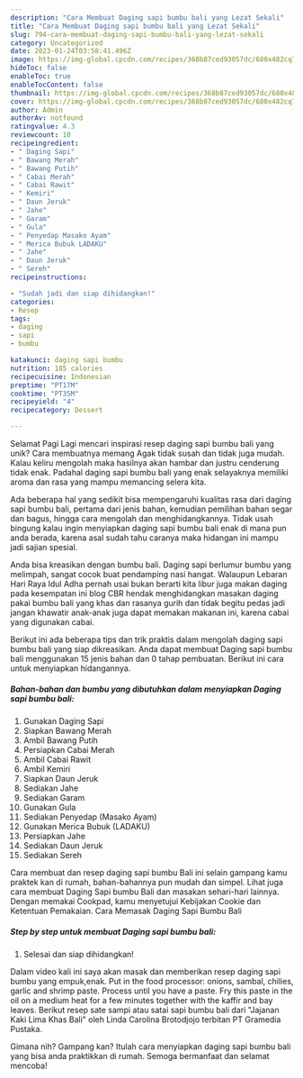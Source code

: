 ```yaml
---
description: "Cara Membuat Daging sapi bumbu bali yang Lezat Sekali"
title: "Cara Membuat Daging sapi bumbu bali yang Lezat Sekali"
slug: 794-cara-membuat-daging-sapi-bumbu-bali-yang-lezat-sekali
category: Uncategorized
date: 2023-01-24T03:58:41.496Z
image: https://img-global.cpcdn.com/recipes/368b87ced93057dc/680x482cq70/daging-sapi-bumbu-bali-foto-resep-utama.jpg
hideToc: false
enableToc: true
enableTocContent: false
thumbnail: https://img-global.cpcdn.com/recipes/368b87ced93057dc/680x482cq70/daging-sapi-bumbu-bali-foto-resep-utama.jpg
cover: https://img-global.cpcdn.com/recipes/368b87ced93057dc/680x482cq70/daging-sapi-bumbu-bali-foto-resep-utama.jpg
author: Admin
authorAv: notfound
ratingvalue: 4.3
reviewcount: 10
recipeingredient:
- " Daging Sapi"
- " Bawang Merah"
- " Bawang Putih"
- " Cabai Merah"
- " Cabai Rawit"
- " Kemiri"
- " Daun Jeruk"
- " Jahe"
- " Garam"
- " Gula"
- " Penyedap Masako Ayam"
- " Merica Bubuk LADAKU"
- " Jahe"
- " Daun Jeruk"
- " Sereh"
recipeinstructions:

- "Sudah jadi dan siap dihidangkan!"
categories:
- Resep
tags:
- daging
- sapi
- bumbu

katakunci: daging sapi bumbu 
nutrition: 185 calories
recipecuisine: Indonesian
preptime: "PT17M"
cooktime: "PT35M"
recipeyield: "4"
recipecategory: Dessert

---
```



Selamat Pagi Lagi mencari inspirasi resep daging sapi bumbu bali yang unik? Cara membuatnya memang Agak tidak susah dan tidak juga mudah. Kalau keliru mengolah maka hasilnya akan hambar dan justru cenderung tidak enak. Padahal daging sapi bumbu bali yang enak selayaknya memiliki aroma dan rasa yang mampu memancing selera kita.


Ada beberapa hal yang sedikit bisa mempengaruhi kualitas rasa dari daging sapi bumbu bali, pertama dari jenis bahan, kemudian pemilihan bahan segar dan bagus, hingga cara mengolah dan menghidangkannya. Tidak usah bingung kalau ingin menyiapkan daging sapi bumbu bali enak di mana pun anda berada, karena asal sudah tahu caranya maka hidangan ini mampu jadi sajian spesial.

Anda bisa kreasikan dengan bumbu bali. Daging sapi berlumur bumbu yang melimpah, sangat cocok buat pendamping nasi hangat. Walaupun Lebaran Hari Raya Idul Adha pernah usai bukan berarti kita libur juga makan daging pada kesempatan ini blog CBR hendak menghidangkan masakan daging pakai bumbu bali yang khas dan rasanya gurih dan tidak begitu pedas jadi jangan khawatir anak-anak juga dapat memakan makanan ini, karena cabai yang digunakan cabai.


Berikut ini ada beberapa tips dan trik praktis dalam mengolah daging sapi bumbu bali yang siap dikreasikan. Anda dapat membuat Daging sapi bumbu bali menggunakan 15 jenis bahan dan 0 tahap pembuatan. Berikut ini cara untuk menyiapkan hidangannya.

<!--inarticleads1-->

##### Bahan-bahan dan bumbu yang dibutuhkan dalam menyiapkan Daging sapi bumbu bali:

1. Gunakan  Daging Sapi
1. Siapkan  Bawang Merah
1. Ambil  Bawang Putih
1. Persiapkan  Cabai Merah
1. Ambil  Cabai Rawit
1. Ambil  Kemiri
1. Siapkan  Daun Jeruk
1. Sediakan  Jahe
1. Sediakan  Garam
1. Gunakan  Gula
1. Sediakan  Penyedap (Masako Ayam)
1. Gunakan  Merica Bubuk (LADAKU)
1. Persiapkan  Jahe
1. Sediakan  Daun Jeruk
1. Sediakan  Sereh


Cara membuat dan resep daging sapi bumbu Bali ini selain gampang kamu praktek kan di rumah, bahan-bahannya pun mudah dan simpel. Lihat juga cara membuat Daging Sapi bumbu Bali dan masakan sehari-hari lainnya. Dengan memakai Cookpad, kamu menyetujui Kebijakan Cookie dan Ketentuan Pemakaian. Cara Memasak Daging Sapi Bumbu Bali 

<!--inarticleads2-->

##### Step by step untuk membuat Daging sapi bumbu bali:


1. Selesai dan siap dihidangkan!

Dalam video kali ini saya akan masak dan memberikan resep daging sapi bumbu yang empuk,enak. Put in the food processor: onions, sambal, chilies, garlic and shrimp paste. Process until you have a paste. Fry this paste in the oil on a medium heat for a few minutes together with the kaffir and bay leaves. Berikut resep sate sampi atau satai sapi bumbu bali dari &#34;Jajanan Kaki Lima Khas Bali&#34; oleh Linda Carolina Brotodjojo terbitan PT Gramedia Pustaka. 

Gimana nih? Gampang kan? Itulah cara menyiapkan daging sapi bumbu bali yang bisa anda praktikkan di rumah. Semoga bermanfaat dan selamat mencoba!
